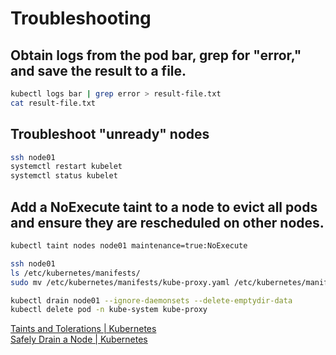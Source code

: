 
# Troubleshooting

## Obtain logs from the pod bar, grep for "error," and save the result to a file.
```sh
kubectl logs bar | grep error > result-file.txt
cat result-file.txt
```

## Troubleshoot "unready" nodes
```sh
ssh node01
systemctl restart kubelet
systemctl status kubelet
```

## Add a NoExecute taint to a node to evict all pods and ensure they are rescheduled on other nodes.
```sh
kubectl taint nodes node01 maintenance=true:NoExecute

ssh node01
ls /etc/kubernetes/manifests/
sudo mv /etc/kubernetes/manifests/kube-proxy.yaml /etc/kubernetes/manifests/kube-proxy.yaml.bak

kubectl drain node01 --ignore-daemonsets --delete-emptydir-data
kubectl delete pod -n kube-system kube-proxy
```

[Taints and Tolerations | Kubernetes](https://kubernetes.io/docs/concepts/scheduling-eviction/taint-and-toleration/)  
[Safely Drain a Node | Kubernetes](https://kubernetes.io/docs/tasks/administer-cluster/safely-drain-node/)  
    